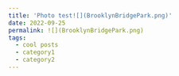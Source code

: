 ```yaml
---
title: 'Photo test![](BrooklynBridgePark.png)'
date: 2022-09-25
permalink: ![](BrooklynBridgePark.png)
tags:
  - cool posts
  - category1
  - category2
---
```



